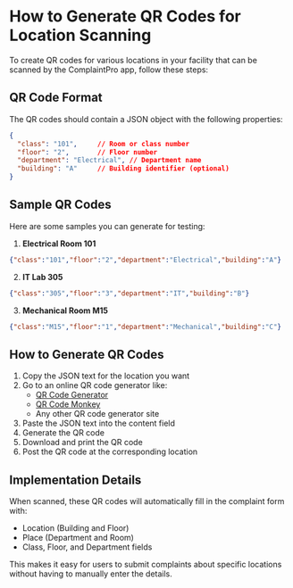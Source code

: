 # How to Generate QR Codes for Location Scanning

To create QR codes for various locations in your facility that can be scanned by the ComplaintPro app, follow these steps:

## QR Code Format

The QR codes should contain a JSON object with the following properties:

```json
{
  "class": "101",     // Room or class number
  "floor": "2",       // Floor number
  "department": "Electrical", // Department name
  "building": "A"     // Building identifier (optional)
}
```

## Sample QR Codes

Here are some samples you can generate for testing:

1. **Electrical Room 101**
```json
{"class":"101","floor":"2","department":"Electrical","building":"A"}
```

2. **IT Lab 305**
```json
{"class":"305","floor":"3","department":"IT","building":"B"}
```

3. **Mechanical Room M15**
```json
{"class":"M15","floor":"1","department":"Mechanical","building":"C"}
```

## How to Generate QR Codes

1. Copy the JSON text for the location you want
2. Go to an online QR code generator like:
   - [QR Code Generator](https://www.qr-code-generator.com/)
   - [QR Code Monkey](https://www.qrcode-monkey.com/)
   - Any other QR code generator site
3. Paste the JSON text into the content field
4. Generate the QR code
5. Download and print the QR code
6. Post the QR code at the corresponding location

## Implementation Details

When scanned, these QR codes will automatically fill in the complaint form with:
- Location (Building and Floor)
- Place (Department and Room)
- Class, Floor, and Department fields

This makes it easy for users to submit complaints about specific locations without having to manually enter the details.